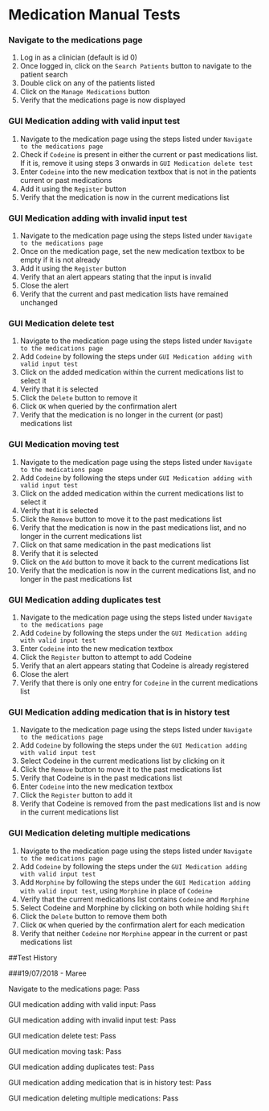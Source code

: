 # Medication Manual Tests

### Navigate to the medications page

1. Log in as a clinician (default is id 0)
2. Once logged in, click on the `Search Patients` button to navigate to the patient search
3. Double click on any of the patients listed
4. Click on the `Manage Medications` button
5. Verify that the medications page is now displayed

### GUI Medication adding with valid input test

1. Navigate to the medication page using the steps listed under `Navigate to the medications page`
2. Check if `Codeine` is present in either the current or past medications list. If it is, remove it using steps 3 onwards in `GUI Medication delete test`
2. Enter `Codeine` into the new medication textbox that is not in the patients current or past medications
3. Add it using the `Register` button
4. Verify that the medication is now in the current medications list

### GUI Medication adding with invalid input test

1. Navigate to the medication page using the steps listed under `Navigate to the medications page`
2. Once on the medication page, set the new medication textbox to be empty if it is not already
3. Add it using the `Register` button
4. Verify that an alert appears stating that the input is invalid
5. Close the alert
6. Verify that the current and past medication lists have remained unchanged

### GUI Medication delete test

1. Navigate to the medication page using the steps listed under `Navigate to the medications page`
2. Add `Codeine` by following the steps under `GUI Medication adding with valid input test`
3. Click on the added medication within the current medications list to select it
4. Verify that it is selected
5. Click the `Delete` button to remove it
6. Click `OK` when queried by the confirmation alert
7. Verify that the medication is no longer in the current (or past) medications list

### GUI Medication moving test

1. Navigate to the medication page using the steps listed under `Navigate to the medications page`
2. Add `Codeine` by following the steps under `GUI Medication adding with valid input test`
3. Click on the added medication within the current medications list to select it
4. Verify that it is selected
5. Click the `Remove` button to move it to the past medications list
6. Verify that the medication is now in the past medications list, and no longer in the current medications list
7. Click on that same medication in the past medications list
8. Verify that it is selected
9. Click on the `Add` button to move it back to the current medications list
10. Verify that the medication is now in the current medications list, and no longer in the past medications list


### GUI Medication adding duplicates test

1. Navigate to the medication page using the steps listed under `Navigate to the medications page`
2. Add `Codeine` by following the steps under the `GUI Medication adding with valid input test`
3. Enter `Codeine` into the new medication textbox
4. Click the `Register` button to attempt to add Codeine
5. Verify that an alert appears stating that Codeine is already registered
6. Close the alert
7. Verify that there is only one entry for `Codeine` in the current medications list

### GUI Medication adding medication that is in history test

1. Navigate to the medication page using the steps listed under `Navigate to the medications page`
2. Add `Codeine` by following the steps under the `GUI Medication adding with valid input test`
3. Select Codeine in the current medications list by clicking on it
4. Click the `Remove` button to move it to the past medications list
5. Verify that Codeine is in the past medications list
6. Enter `Codeine` into the new medication textbox
7. Click the `Register` button to add it
8. Verify that Codeine is removed from the past medications list and is now in the current medications list

### GUI Medication deleting multiple medications

1. Navigate to the medication page using the steps listed under `Navigate to the medications page`
2. Add `Codeine` by following the steps under the `GUI Medication adding with valid input test`
3. Add `Morphine` by following the steps under the `GUI Medication adding with valid input test`, using `Morphine` in place of `Codeine`
4. Verify that the current medications list contains `Codeine` and `Morphine`
5. Select Codeine and Morphine by clicking on both while holding `Shift`
6. Click the `Delete` button to remove them both
7. Click `OK` when queried by the confirmation alert for each medication
8. Verify that neither `Codeine` nor `Morphine` appear in the current or past medications list

##Test History

###19/07/2018 - Maree

Navigate to the medications page: Pass

GUI medication adding with valid input: Pass

GUI medication adding with invalid input test: Pass

GUI medication delete test: Pass

GUI medication moving task: Pass

GUI medication adding duplicates test: Pass

GUI medication adding medication that is in history test: Pass

GUI medication deleting multiple medications: Pass
